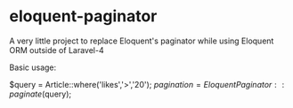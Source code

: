 eloquent-paginator
==================

A very little project to replace Eloquent's paginator while using Eloquent ORM outside of Laravel-4

Basic usage:

$query = Article::where('likes','>','20');
$pagination = EloquentPaginator::paginate($query);
